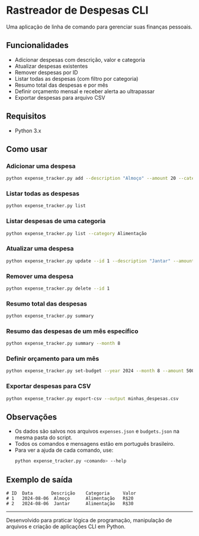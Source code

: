 # Rastreador de Despesas CLI

Uma aplicação de linha de comando para gerenciar suas finanças pessoais.

## Funcionalidades
- Adicionar despesas com descrição, valor e categoria
- Atualizar despesas existentes
- Remover despesas por ID
- Listar todas as despesas (com filtro por categoria)
- Resumo total das despesas e por mês
- Definir orçamento mensal e receber alerta ao ultrapassar
- Exportar despesas para arquivo CSV

## Requisitos
- Python 3.x

## Como usar

### Adicionar uma despesa
```sh
python expense_tracker.py add --description "Almoço" --amount 20 --category Alimentação
```

### Listar todas as despesas
```sh
python expense_tracker.py list
```

### Listar despesas de uma categoria
```sh
python expense_tracker.py list --category Alimentação
```

### Atualizar uma despesa
```sh
python expense_tracker.py update --id 1 --description "Jantar" --amount 30
```

### Remover uma despesa
```sh
python expense_tracker.py delete --id 1
```

### Resumo total das despesas
```sh
python expense_tracker.py summary
```

### Resumo das despesas de um mês específico
```sh
python expense_tracker.py summary --month 8
```

### Definir orçamento para um mês
```sh
python expense_tracker.py set-budget --year 2024 --month 8 --amount 500
```

### Exportar despesas para CSV
```sh
python expense_tracker.py export-csv --output minhas_despesas.csv
```

## Observações
- Os dados são salvos nos arquivos `expenses.json` e `budgets.json` na mesma pasta do script.
- Todos os comandos e mensagens estão em português brasileiro.
- Para ver a ajuda de cada comando, use:
  ```sh
  python expense_tracker.py <comando> --help
  ```

## Exemplo de saída
```
# ID  Data       Descrição    Categoria     Valor
# 1   2024-08-06  Almoço      Alimentação   R$20
# 2   2024-08-06  Jantar      Alimentação   R$30
```

---

Desenvolvido para praticar lógica de programação, manipulação de arquivos e criação de aplicações CLI em Python.
